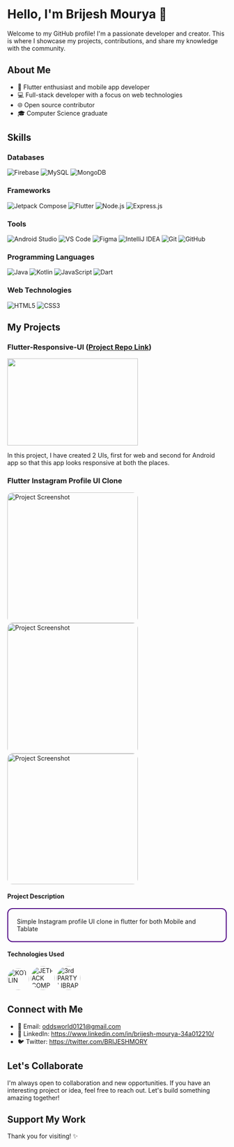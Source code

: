 # Hello, I'm Brijesh Mourya 👋

Welcome to my GitHub profile! I'm a passionate developer and creator. This is where I showcase my projects, contributions, and share my knowledge with the community.

## About Me

- 🚀 Flutter enthusiast and mobile app developer
- 💻 Full-stack developer with a focus on web technologies
- 🌐 Open source contributor
- 🎓 Computer Science graduate

## Skills

### Databases
![Firebase](https://img.shields.io/badge/Firebase-FFCA28?style=for-the-badge&logo=firebase&color=black&logoWidth=50&logoHeight=50)
![MySQL](https://img.shields.io/badge/mysql-%2300000f.svg?style=for-the-badge&logo=mysql&logoColor=white)
![MongoDB](https://img.shields.io/badge/MongoDB-47A248?style=for-the-badge&logo=mongodb&color=black&logoWidth=50&logoHeight=50)

### Frameworks
![Jetpack Compose](https://img.shields.io/badge/Jetpack_Compose-6200EA?style=for-the-badge&logo=android&color=black&logoWidth=50&logoHeight=50)
![Flutter](https://img.shields.io/badge/Flutter-02569B?style=for-the-badge&logo=flutter&color=black&logoWidth=50&logoHeight=50)
![Node.js](https://img.shields.io/badge/Node.js-339933?style=for-the-badge&logo=node.js&color=black&logoWidth=50&logoHeight=50)
![Express.js](https://img.shields.io/badge/Express.js-000000?style=for-the-badge&logo=express&color=black&logoWidth=50&logoHeight=50)

### Tools
![Android Studio](https://img.shields.io/badge/Android_Studio-3DDC84?style=for-the-badge&logo=android-studio&color=black&logoWidth=50&logoHeight=50)
![VS Code](https://img.shields.io/badge/VS_Code-007ACC?style=for-the-badge&logo=visual-studio-code&color=black&logoWidth=50&logoHeight=50)
![Figma](https://img.shields.io/badge/Figma-F24E1E?style=for-the-badge&logo=figma&color=black&logoWidth=50&logoHeight=50)
![IntelliJ IDEA](https://img.shields.io/badge/IntelliJ_IDEA-000000?style=for-the-badge&logo=intellij-idea&color=black&logoWidth=50&logoHeight=50)
![Git](https://img.shields.io/badge/Git-F05032?style=for-the-badge&logo=git&color=black&logoWidth=50&logoHeight=50)
![GitHub](https://img.shields.io/badge/GitHub-181717?style=for-the-badge&logo=github&color=black&logoWidth=50&logoHeight=50)

### Programming Languages
![Java](https://img.shields.io/badge/Java-E44D26?style=for-the-badge&logo=java&color=black&logoWidth=50&logoHeight=50)
![Kotlin](https://img.shields.io/badge/Kotlin-0095D5?style=for-the-badge&logo=kotlin&color=black&logoWidth=50&logoHeight=50)
![JavaScript](https://img.shields.io/badge/JavaScript-F7DF1E?style=for-the-badge&logo=javascript&color=black&logoWidth=50&logoHeight=50)
![Dart](https://img.shields.io/badge/Dart-0175C2?style=for-the-badge&logo=dart&color=black&logoWidth=50&logoHeight=50)

### Web Technologies
![HTML5](https://img.shields.io/badge/HTML5-E34F26?style=for-the-badge&logo=html5&color=black&logoWidth=50&logoHeight=50)
![CSS3](https://img.shields.io/badge/CSS3-1572B6?style=for-the-badge&logo=css3&color=black&logoWidth=50&logoHeight=50)




## My Projects

### Flutter-Responsive-UI ([Project Repo Link](https://github.com/123Brijesh44aa/Flutter-Responsive-UI))
<img src="https://github.com/123Brijesh44aa/Flutter-Responsive-UI/assets/83857442/4c9289ee-c683-4ae5-98c2-af56ad946d21" width="300" height="200">

In this project, I have created 2 UIs, first for web and second for Android app so that this app looks responsive at both the places.


### Flutter Instagram Profile UI Clone
<div align="left">
  <img src="https://user-images.githubusercontent.com/83857442/222886066-f9475927-4ab4-427f-badd-6192d7fed6a7.png" alt="Project Screenshot" width="300" style="border-radius: 12px;">
  <img src="https://user-images.githubusercontent.com/83857442/222886081-9d11a8a5-7ba8-471a-866c-1dc70b66f21b.png" alt="Project Screenshot" width="300" style="border-radius: 12px;">
  <img src="https://user-images.githubusercontent.com/83857442/222886095-7ba92b70-1ace-4c5d-81ac-e1f3fa4f69a0.png" alt="Project Screenshot" width="300" style="border-radius: 12px;">
</div>

#### Project Description
<div style="border: 2px solid indigo; border-radius: 12px; padding: 20px;">
  Simple Instagram profile UI clone in flutter for both Mobile and Tablate
</div>

#### Technologies Used
<div align="left">
  <img src="https://th.bing.com/th/id/OIP.D2ppCycgCvm90WV3CNIM-AHaHa?rs=1&pid=ImgDetMain" alt="KOTLIN" title="KOTLIN" width="50" style="border-radius: 50%;">
  <img src="https://th.bing.com/th/id/OIP.AYW0kcLCdQYNZUtbiLBqvAHaIA?rs=1&pid=ImgDetMain" alt="JETPACK COMPOSE" title="JETPACK COMPOSE" width="55" style="border-radius: 50%;">
  <img src="https://th.bing.com/th/id/R.53550b71279fe0017ff5adfd6eff1e8e?rik=IEeabiMYZYVZbw&pid=ImgRaw&r=0" alt="3rd PARTY LIBRARIES" title="3rd PARTY LIBRARIES" width="55" style="border-radius: 50%;">
</div>


## Connect with Me

- 📧 Email: oddsworld0121@gmail.com
- 💼 LinkedIn: https://www.linkedin.com/in/brijesh-mourya-34a012210/
- 🐦 Twitter: https://twitter.com/BRIJESHMORY

## Let's Collaborate

I'm always open to collaboration and new opportunities. If you have an interesting project or idea, feel free to reach out. Let's build something amazing together!

## Support My Work

Thank you for visiting! ✨

